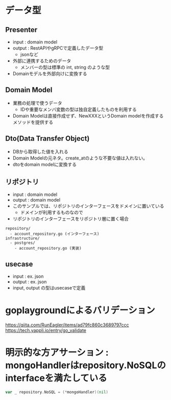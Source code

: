 # データ型
## Presenter
- input : domain model
- output : RestAPIやgRPCで定義したデータ型
  - jsonなど
- 外部に連携するためのデータ
  - メンバーの型は標準の int, string のような型
- Domainモデルを外部向けに変換する

## Domain Model
- 業務の処理で使うデータ
  - IDや重要なメンバ変数の型は独自定義したものを利用する 
- Domain Modelは直接作成せず、NewXXXというDomain modelを作成するメソッドを提供する

## Dto(Data Transfer Object)
- DBから取得した値を入れる
- Domain Modelの元ネタ。create_atのような不要な値は入れない。
- dtoをdomain modelに変換する

## リポジトリ
- input : domain model
- output : domain model
- このサンプルでは、リポジトリのインターフェースをドメインに置いている
  - ドメインが利用するものなので
- リポジトリのインターフェースをリポジトリ層に置く場合
```
repository/
  - account_repository.go (インターフェース)
infrastructure/
  - postgres/
    - account_repository.go (実装)
```


## usecase
- input : ex. json
- output : ex. json
- input, output の型はusecaseで定義


# goplaygroundによるバリデーション
https://qiita.com/RunEagler/items/ad79fc860c3689797ccc
https://tech.yappli.io/entry/go_validate

# 明示的な方アサーション : mongoHandlerはrepository.NoSQLのinterfaceを満たしている
```go
var _ repository.NoSQL = (*mongoHandler)(nil)
```

